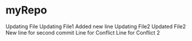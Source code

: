 # myRepo
Updating File
Updating File1
Added new line
Updating File2
Updated File2
New line for second commit
Line for Conflict
Line for Conflict 2
